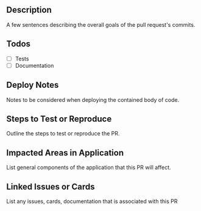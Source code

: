 ## Description
A few sentences describing the overall goals of the pull request's commits.

## Todos
- [ ] Tests
- [ ] Documentation

## Deploy Notes
Notes to be considered when deploying the contained body of code.

## Steps to Test or Reproduce
Outline the steps to test or reproduce the PR.

## Impacted Areas in Application
List general components of the application that this PR will affect.

## Linked Issues or Cards
List any issues, cards, documentation that is associated with this PR
